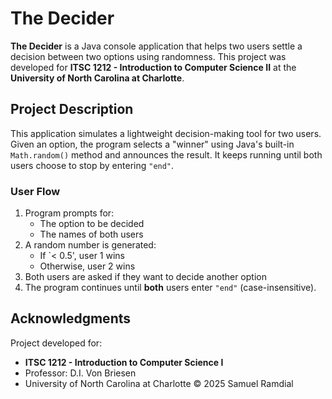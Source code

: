 # The Decider 
**The Decider** is a Java console application that helps two users settle a decision between two options using randomness. This project was developed for **ITSC 1212 - Introduction to Computer Science II** at the **University of North Carolina at Charlotte**. 
## Project Description 
This application simulates a lightweight decision-making tool for two users. Given an option, the program selects a "winner" using Java's built-in `Math.random()` method and announces the result. It keeps running until both users choose to stop by entering `"end"`.
### User Flow 
1. Program prompts for:
   - The option to be decided
   - The names of both users
2. A random number is generated:
   - If `< 0.5', user 1 wins
   - Otherwise, user 2 wins
3. Both users are asked if they want to decide another option
4. The program continues until **both** users enter `"end"` (case-insensitive).
## Acknowledgments 
Project developed for: 
- **ITSC 1212 - Introduction to Computer Science I**
- Professor: D.I. Von Briesen
- University of North Carolina at Charlotte
© 2025 Samuel Ramdial
